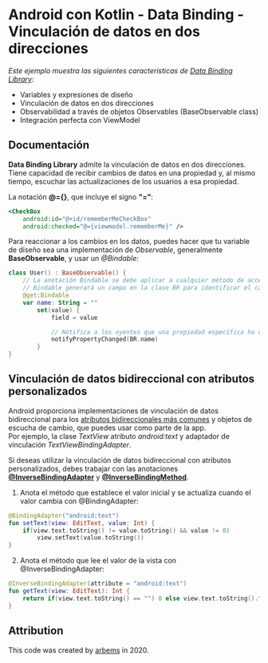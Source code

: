 # Android con Kotlin - Data Binding - Vinculación de datos en dos direcciones

*Este ejemplo muestra las siguientes características de [Data Binding Library](https://developer.android.com/topic/libraries/data-binding/index.html)*:

* Variables y expresiones de diseño
* Vinculación de datos en dos direcciones
* Observabilidad a través de objetos Observables (BaseObservable class)
* Integración perfecta con ViewModel

## Documentación

**Data Binding Library** admite la vinculación de datos en dos direcciones. 
Tiene capacidad de recibir cambios de datos en una propiedad y, al mismo tiempo, escuchar las actualizaciones de los usuarios a esa propiedad.
  
La notación **@={}**, que incluye el signo **"="**:
```xml
<CheckBox
    android:id="@+id/rememberMeCheckBox"
    android:checked="@={viewmodel.rememberMe}" />
```

Para reaccionar a los cambios en los datos, puedes hacer que tu variable de diseño sea una implementación de *Observable*, generalmente **BaseObservable**, y usar un *@Bindable*:

```kotlin
class User() : BaseObservable() {
    // La anotación Bindable se debe aplicar a cualquier método de acceso getter de una clase Observable.
    // Bindable generará un campo en la clase BR para identificar el campo que ha cambiado.
    @get:Bindable
    var name: String = ""
        set(value) {
            field = value

            // Notifica a los oyentes que una propiedad específica ha cambiado.
            notifyPropertyChanged(BR.name)
        }
}
```


## Vinculación de datos bidireccional con atributos personalizados

Android proporciona implementaciones de vinculación de datos bidireccional para los [atributos bidireccionales más comunes](https://developer.android.com/topic/libraries/data-binding/two-way#two-way-attributes) y objetos de escucha de cambio, que puedes usar como parte de la app.
<br />Por ejemplo, la clase *TextView* atributo *android:text* y adaptador de vinculación	*TextViewBindingAdapter*.

Si deseas utilizar la vinculación de datos bidireccional con atributos personalizados, debes trabajar con las anotaciones [**@InverseBindingAdapter**](https://developer.android.com/reference/android/databinding/InverseBindingAdapter) y [**@InverseBindingMethod**](https://developer.android.com/reference/android/databinding/InverseBindingMethod).

1. Anota el método que establece el valor inicial y se actualiza cuando el valor cambia con @BindingAdapter:

```kotlin
@BindingAdapter("android:text")
fun setText(view: EditText, value: Int) {
    if(view.text.toString() != value.toString() && value != 0)
        view.setText(value.toString())
}
```

2. Anota el método que lee el valor de la vista con @InverseBindingAdapter:

```kotlin
@InverseBindingAdapter(attribute = "android:text")
fun getText(view: EditText): Int {
    return if(view.text.toString() == "") 0 else view.text.toString().toInt()
}

```

## Attribution

This code was created by [arbems](https://github.com/arbems) in 2020.
